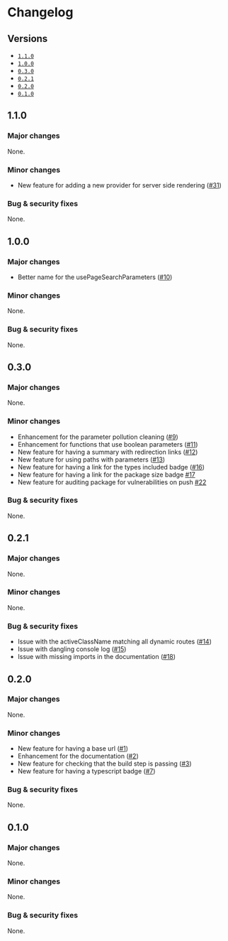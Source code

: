 # Changelog

## Versions

- [`1.1.0`](#110)
- [`1.0.0`](#100)
- [`0.3.0`](#030)
- [`0.2.1`](#021)
- [`0.2.0`](#020)
- [`0.1.0`](#010)

## 1.1.0

### Major changes

None.

### Minor changes

- New feature for adding a new provider for server side rendering ([#31](https://github.com/aminnairi/preact-page/issues/31))

### Bug & security fixes

None.

## 1.0.0

### Major changes

- Better name for the usePageSearchParameters ([#10](https://github.com/aminnairi/preact-page/issues/10))

### Minor changes

None.

### Bug & security fixes

None.

## 0.3.0

### Major changes

None.

### Minor changes

- Enhancement for the parameter pollution cleaning ([#9](https://github.com/aminnairi/preact-page/issues/9))
- Enhancement for functions that use boolean parameters ([#11](https://github.com/aminnairi/preact-page/issues/11))
- New feature for having a summary with redirection links ([#12](https://github.com/aminnairi/preact-page/issues/12))
- New feature for using paths with parameters ([#13](https://github.com/aminnairi/preact-page/issues/13))
- New feature for having a link for the types included badge ([#16](https://github.com/aminnairi/preact-page/issues/16))
- New feature for having a link for the package size badge [#17](https://github.com/aminnairi/preact-page/issues/17)
- New feature for auditing package for vulnerabilities on push [#22](https://github.com/aminnairi/preact-page/issues/22)

### Bug & security fixes

None.

## 0.2.1

### Major changes

None.

### Minor changes

None.

### Bug & security fixes

- Issue with the activeClassName matching all dynamic routes ([#14](https://github.com/aminnairi/preact-page/issues/14))
- Issue with dangling console log ([#15](https://github.com/aminnairi/preact-page/issues/15))
- Issue with missing imports in the documentation ([#18](https://github.com/aminnairi/preact-page/issues/18))

## 0.2.0

### Major changes

None.

### Minor changes

- New feature for having a base url ([#1](https://github.com/aminnairi/preact-page/issues/1))
- Enhancement for the documentation ([#2](https://github.com/aminnairi/preact-page/issues/2))
- New feature for checking that the build step is passing ([#3](https://github.com/aminnairi/preact-page/issues/3))
- New feature for having a typescript badge ([#7](https://github.com/aminnairi/preact-page/issues/7))

### Bug & security fixes

None.

## 0.1.0

### Major changes

None.

### Minor changes

None.

### Bug & security fixes

None.
